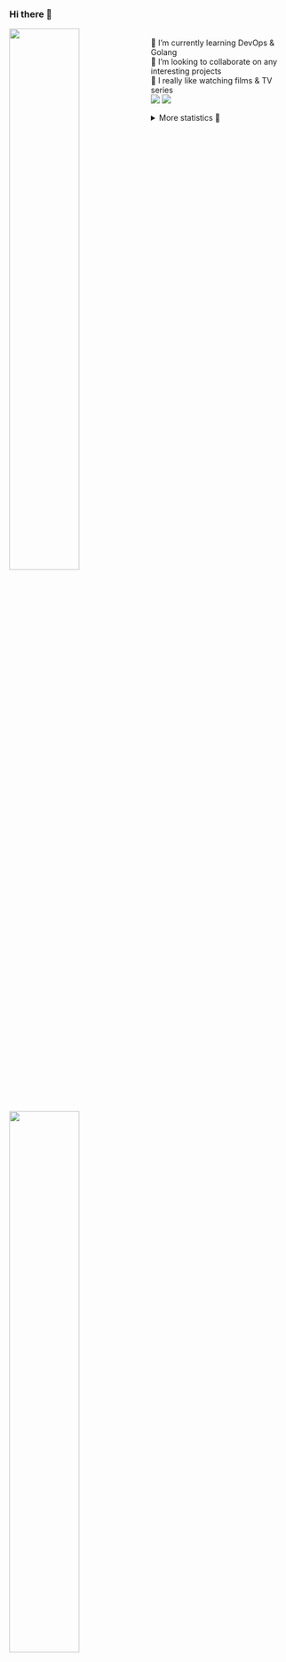### Hi there 👋


[<img align="left" width="50%" src="https://github-readme-stats.vercel.app/api?username=rufusnufus&hide=issues&show_icons=true&count_private=true&theme=transparent&title_color=FF6F40&text_color=FBF9F8&icon_color=F48242&hide_border=true&hide_title=true#gh-dark-mode-only">](https://metrics.lecoq.io/rufusnufus#gh-dark-mode-only)
[<img align="left" width="50%" src="https://github-readme-stats.vercel.app/api?username=rufusnufus&hide=issues&show_icons=true&count_private=true&theme=transparent&title_color=FF6533&text_color=4D4644&icon_color=FF8038&hide_border=true&hide_title=true#gh-light-mode-only">](https://metrics.lecoq.io/rufusnufus#gh-light-mode-only)

<p>
  <br>
  🌱 I’m currently learning DevOps & Golang</br>
  👯 I’m looking to collaborate on any interesting projects</br>
  🎥 I really like watching films & TV series</br>
  <a href="https://linkedin.com/in/rufusnufus"><img src="https://img.shields.io/badge/linkedin-0077B5.svg?style=for-the-badge&logo=linkedin&logoColor=white"/></a>
  <a href="https://t.me/rufusnufus"><img src="https://img.shields.io/badge/-telegram-black?style=for-the-badge&color=blue&logo=telegram"/></a>
</p>

<p text-align="left">
<details>
  <summary>More statistics 👀</summary><br/>

<!--START_SECTION:waka-->
![Code Time](http://img.shields.io/badge/Code%20Time-759%20hrs%203%20mins-blue)

![Profile Views](http://img.shields.io/badge/Profile%20Views-0-blue)

**I'm an Early 🐤** 

```text
🌞 Morning                5038 commits        █████░░░░░░░░░░░░░░░░░░░░   20.14 % 
🌆 Daytime                14718 commits       ███████████████░░░░░░░░░░   58.82 % 
🌃 Evening                4704 commits        █████░░░░░░░░░░░░░░░░░░░░   18.80 % 
🌙 Night                  561 commits         █░░░░░░░░░░░░░░░░░░░░░░░░   02.24 % 
```
📅 **I'm Most Productive on Wednesday** 

```text
Monday                   5297 commits        █████░░░░░░░░░░░░░░░░░░░░   21.17 % 
Tuesday                  4272 commits        ████░░░░░░░░░░░░░░░░░░░░░   17.07 % 
Wednesday                5493 commits        █████░░░░░░░░░░░░░░░░░░░░   21.95 % 
Thursday                 4534 commits        █████░░░░░░░░░░░░░░░░░░░░   18.12 % 
Friday                   4270 commits        ████░░░░░░░░░░░░░░░░░░░░░   17.07 % 
Saturday                 680 commits         █░░░░░░░░░░░░░░░░░░░░░░░░   02.72 % 
Sunday                   475 commits         ░░░░░░░░░░░░░░░░░░░░░░░░░   01.90 % 
```


📊 **This Week I Spent My Time On** 

```text
💬 Programming Languages: 
HCL                      0 secs              █████████████████████████   100.00 % 

🔥 Editors: 
VS Code                  0 secs              █████████████████████████   100.00 % 
```

**I Mostly Code in Go** 

```text
Go                       19 repos            █████░░░░░░░░░░░░░░░░░░░░   18.45 % 
Python                   14 repos            ███░░░░░░░░░░░░░░░░░░░░░░   13.59 % 
Smarty                   6 repos             █░░░░░░░░░░░░░░░░░░░░░░░░   05.83 % 
Shell                    3 repos             █░░░░░░░░░░░░░░░░░░░░░░░░   02.91 % 
Kotlin                   2 repos             ░░░░░░░░░░░░░░░░░░░░░░░░░   01.94 % 
```




 Last Updated on 24/04/2024 00:54:32 UTC
<!--END_SECTION:waka-->

</details>
</p>
